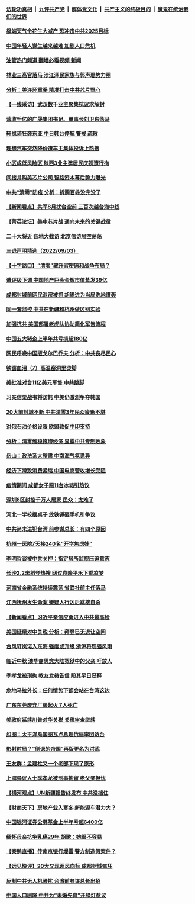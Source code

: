 ####  [法轮功真相](../../../../basic/blob/master/README.md?t=09051031) &nbsp;|&nbsp; [九评共产党](../../../../9ping.md/blob/master/README.md?t=09051031) &nbsp;|&nbsp; [解体党文化](../../../../jtdwh.md/blob/master/README.md?t=09051031)  &nbsp;|&nbsp; [共产主义的终极目的](../../../../gczydzjmd.md/blob/master/README.md?t=09051031) &nbsp;|&nbsp; [魔鬼在统治我们的世界](../../../../mgztzwmdsj.md/blob/master/README.md?t=09051031) 

#### [极端天气令花生大减产 恐冲击中共2025目标](../pages/nsc413/n13817316.md?t=09051031) 

#### [中国年轻人谋生越来越难 加剧人口危机](../pages/nsc413/n13817280.md?t=09051031) 

#### [油管热门频道 翻墙必看视频 新闻](http://45.76.130.85:81/youtube.html?09051031)

#### [林业三高官落马 涉江泽民家族与郭声琨势力圈](../pages/nsc413/n13817185.md?t=09051031) 

#### [分析：美连环重拳 精准打击中共芯片野心](../pages/nsc413/n13817007.md?t=09051031) 

#### [【一线采访】武汉数千业主聚集抗议求解封](../pages/nsc413/n13817161.md?t=09051031) 

#### [营收千亿的广晟集团书记、董事长刘卫东落马](../pages/nsc413/n13817196.md?t=09051031) 

#### [轩岚诺狂袭东亚 中日韩台停航 警戒 疏散](../pages/nsc413/n13817187.md?t=09051031) 

#### [理想汽车突然降价遭车主集体投诉上热搜](../pages/nsc413/n13817026.md?t=09051031) 

#### [小区成低风险区 陕西3业主邀居民庆祝遭行拘](../pages/nsc413/n13817135.md?t=09051031) 

#### [间接并购美芯片公司 智路资本幕后势力曝光](../pages/nsc413/n13817101.md?t=09051031) 

#### [中共“清零”防疫 分析：折腾百姓没完没了](../pages/nsc413/n13816983.md?t=09051031) 


#### [【新闻看点】共军8月扰台空前 三百次越台海中线](../pages/nsc413/n13817009.md?t=09051031) 

#### [【菁英论坛】美中芯片战 通向未来的关键战役](../pages/nsc413/n13817010.md?t=09051031) 

#### [二十大将近 各地大截访 北京信访局空荡荡](../pages/nsc413/n13816761.md?t=09051031) 

#### [三退声明精选（2022/09/03）](../pages/nsc413/n13817036.md?t=09051031) 

#### [【十字路口】“清零”藏升官密码和战争布局？](../pages/nsc413/n13816853.md?t=09051031) 

#### [遭评级下调 中国地产巨头金辉市值蒸发39亿](../pages/nsc413/n13816985.md?t=09051031) 

#### [成都封城前网民泄密被抓 胡锡进为当局洗地遭轰](../pages/nsc413/n13816965.md?t=09051031) 

#### [同一套监控 中共在新疆和杭州做区别实验](../pages/nsc413/n13816953.md?t=09051031) 

#### [加强抗共 美国部署老虎队协助简化军售流程](../pages/nsc413/n13816978.md?t=09051031) 

#### [中国五大猪企上半年共亏损超180亿](../pages/nsc413/n13816979.md?t=09051031) 

#### [网民呼唤中国版戈尔巴乔夫 分析：中共丧尽民心](../pages/nsc413/n13816373.md?t=09051031) 

#### [铁窗血泪（7）高温窑洞里烫脚](../pages/nsc413/n13816073.md?t=09051031) 

#### [美批准对台11亿美元军售 中共跳脚](../pages/nsc413/n13816926.md?t=09051031) 

#### [习亲信栗战书将访韩 中美仍激烈争夺韩国](../pages/nsc413/n13816954.md?t=09051031) 

#### [20大前封城不断 中共清零3年民众疲惫不堪](../pages/nsc413/n13816934.md?t=09051031) 

#### [对俄石油价格设限 欧盟敦促中印支持](../pages/nsc413/n13816883.md?t=09051031) 

#### [分析：清零维稳拖垮经济 显露中共专制败象](../pages/nsc413/n13815059.md?t=09051031) 

#### [岳山：政法系大整肃 中南海气氛诡异](../pages/nsc413/n13816877.md?t=09051031) 

#### [经济下滑致消费紧缩 中国电商营收增长受阻](../pages/nsc413/n13816876.md?t=09051031) 

#### [疫情期间 成都女子囤11台冰箱引热议](../pages/nsc413/n13816816.md?t=09051031) 

#### [深圳8区封控千万人居家 民众：太难了](../pages/nsc413/n13816698.md?t=09051031) 

#### [河北一学校摆桌子 放铁锤砸手机引争议](../pages/nsc413/n13816760.md?t=09051031) 

#### [中共尚未进犯台湾 前参谋总长：有四个原因](../pages/nsc413/n13816751.md?t=09051031) 

#### [杭州一医院7天接240名“开学焦虑娃”](../pages/nsc413/n13816743.md?t=09051031) 

#### [李明哲谈被中共关押：指定居所监视压迫意志](../pages/nsc413/n13816715.md?t=09051031) 

#### [长沙2.2米稻登热搜 网议袁隆平禾下乘凉梦](../pages/nsc413/n13816688.md?t=09051031) 

#### [河南省金融系统持续震荡 省联社前主任落马](../pages/nsc413/n13816673.md?t=09051031) 

#### [江西抚州发生命案 嫌疑人行凶后跳楼自杀](../pages/nsc413/n13816655.md?t=09051031) 

#### [【新闻看点】习近平亲信应勇进入中共最高检](../pages/nsc413/n13816481.md?t=09051031) 

#### [美国延续对中关税 分析：拜登已无退让空间](../pages/nsc413/n13816637.md?t=09051031) 

#### [台风轩岚诺入东海 强度或升级 浙沪将现强风雨](../pages/nsc413/n13816577.md?t=09051031) 

#### [临近中秋 澳华裔思念大陆冤狱中的父亲 吁放人](../pages/nsc413/n13816551.md?t=09051031) 

#### [季孝龙被刑拘 教友发祷告信 盼其早日获释](../pages/nsc413/n13816586.md?t=09051031) 

#### [危地马拉外长：任何情势下都会站在台湾这边](../pages/nsc413/n13816582.md?t=09051031) 

#### [广东东莞废弃厂房起火 7人死亡](../pages/nsc413/n13816543.md?t=09051031) 

#### [美政府延续川普对华关税 关税审查继续](../pages/nsc413/n13816548.md?t=09051031) 

#### [组图：太平洋岛国图瓦卢总理伉俪率团访台](../pages/nsc413/n13816546.md?t=09051031) 

#### [影射时局？“倒退的帝国”再版更名为洪武](../pages/nsc413/n13816536.md?t=09051031) 

#### [王友群：孟建柱又一个老部下现了原形](../pages/nsc413/n13816442.md?t=09051031) 

#### [上海异议人士季孝龙被刑事拘留 老父亲担忧](../pages/nsc413/n13816449.md?t=09051031) 

#### [【横河观点】UN新疆报告终发布 中共没挡住](../pages/nsc413/n13816447.md?t=09051031) 

#### [【财商天下】房地产业入寒冬 新能源车潜力大？](../pages/nsc413/n13816362.md?t=09051031) 

#### [中国银河证券公募基金上半年亏超6400亿](../pages/nsc413/n13816471.md?t=09051031) 

#### [缅怀母亲抗争乳癌29年 胡歌：她很不容易](../pages/nsc413/n13816451.md?t=09051031) 

#### [【秦鹏直播】传南京银行爆雷 警方制造假案件？](../pages/nsc413/n13816478.md?t=09051031) 

#### [【远见快评】20大又现两风向标 成都封城疯狂](../pages/nsc413/n13816482.md?t=09051031) 

#### [反制中共无人机骚扰 台湾前参谋总长出招](../pages/nsc413/n13816415.md?t=09051031) 

#### [中国人口剧降 中共为“未婚先育”开绿灯惹议](../pages/nsc413/n13816383.md?t=09051031) 

<img src='http://gfw-breaker.win/goodnews/indexes/nsc413.md' width='0px' height='0px'/>
